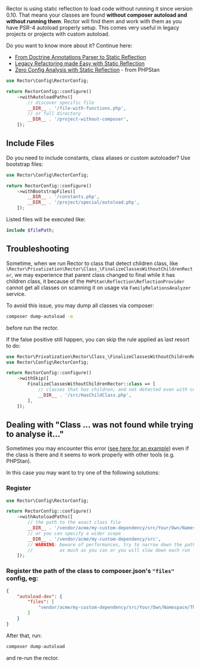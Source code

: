 Rector is using static reflection to load code without running it since version 0.10. That means your classes are found **without composer autoload and without running them**. Rector will find them and work with them as you have PSR-4 autoload properly setup. This comes very useful in legacy projects or projects with custom autoload.

Do you want to know more about it? Continue here:

- [From Doctrine Annotations Parser to Static Reflection](https://getrector.com/blog/from-doctrine-annotations-parser-to-static-reflection)
- [Legacy Refactoring made Easy with Static Reflection](https://getrector.com/blog/2021/03/15/legacy-refactoring-made-easy-with-static-reflection)
- [Zero Config Analysis with Static Reflection](https://phpstan.org/blog/zero-config-analysis-with-static-reflection) - from PHPStan

```php
use Rector\Config\RectorConfig;

return RectorConfig::configure()
    ->withAutoloadPaths([
        // discover specific file
        __DIR__ . '/file-with-functions.php',
        // or full directory
        __DIR__ . '/project-without-composer',
    ]);
```

## Include Files

Do you need to include constants, class aliases or custom autoloader? Use bootstrap files:


```php
use Rector\Config\RectorConfig;

return RectorConfig::configure()
    ->withBootstrapFiles([
        __DIR__ . '/constants.php',
        __DIR__ . '/project/special/autoload.php',
    ]);
```

Listed files will be executed like:

```php
include $filePath;
```

## Troubleshooting

Sometime, when we run Rector to class that detect children class, like `\Rector\Privatization\Rector\Class_\FinalizeClassesWithoutChildrenRector`, we may experience that parent class changed to final while it has children class, it because of the `PHPStan\Reflection\ReflectionProvider` cannot get all classes on scanning it on usage via `FamilyRelationsAnalyzer` service.

To avoid this issue, you may dump all classes via composer:

```bash
composer dump-autoload -o
```

before run the rector.

If the false positive still happen, you can skip the rule applied as last resort to do:

```php
use Rector\Privatization\Rector\Class_\FinalizeClassesWithoutChildrenRector;
use Rector\Config\RectorConfig;

return RectorConfig::configure()
    ->withSkip([
        FinalizeClassesWithoutChildrenRector::class => [
            // classes that has children, and not detected even with composer dump-autoload -o
            __DIR__ . '/src/HasChildClass.php',
        ],
    ]);
```

## Dealing with "Class ... was not found while trying to analyse it..."

Sometimes you may encounter this error ([see here for an example](https://github.com/rectorphp/rector/issues/6688)) even if the class is there and it seems to work properly with other tools (e.g. PHPStan).

In this case you may want to try one of the following solutions:

### Register

```php
use Rector\Config\RectorConfig;

return RectorConfig::configure()
    ->withAutoloadPaths([
        // the path to the exact class file
        __DIR__ . '/vendor/acme/my-custom-dependency/src/Your/Own/Namespace/TheAffectedClass.php',
        // or you can specify a wider scope
        __DIR__ . '/vendor/acme/my-custom-dependency/src',
        // WARNING: beware of performances, try to narrow down the path
        //          as much as you can or you will slow down each run
    ]);
```

### Register the path of the class to composer.json's `"files"` config, eg:

```json
{
    "autoload-dev": {
        "files": [
            "vendor/acme/my-custom-dependency/src/Your/Own/Namespace/TheAffectedClass.php"
        ]
    }
}
```

After that, run:

```bash
composer dump-autoload
```

and re-run the rector.
